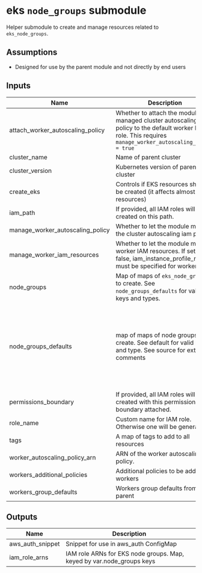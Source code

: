 # eks `node_groups` submodule

Helper submodule to create and manage resources related to `eks_node_groups`.

## Assumptions
* Designed for use by the parent module and not directly by end users

<!-- BEGINNING OF PRE-COMMIT-TERRAFORM DOCS HOOK -->
## Inputs

| Name | Description | Type | Default | Required |
|------|-------------|:----:|:-----:|:-----:|
| attach\_worker\_autoscaling\_policy | Whether to attach the module managed cluster autoscaling iam policy to the default worker IAM role. This requires `manage_worker_autoscaling_policy = true` | bool | n/a | yes |
| cluster\_name | Name of parent cluster | string | n/a | yes |
| cluster\_version | Kubernetes version of parent cluster | string | n/a | yes |
| create\_eks | Controls if EKS resources should be created (it affects almost all resources) | bool | `"true"` | no |
| iam\_path | If provided, all IAM roles will be created on this path. | string | n/a | yes |
| manage\_worker\_autoscaling\_policy | Whether to let the module manage the cluster autoscaling iam policy. | bool | n/a | yes |
| manage\_worker\_iam\_resources | Whether to let the module manage worker IAM resources. If set to false, iam_instance_profile_name must be specified for workers. | bool | n/a | yes |
| node\_groups | Map of maps of `eks_node_groups` to create. See `node_groups_defaults` for valid keys and types. | any | `{}` | no |
| node\_groups\_defaults | map of maps of node groups to create. See default for valid keys and type. See source for extra comments | any | `{ "additional_tags": [ { "key": "" } ], "ami_release_version": "", "ami_type": "", "desired_capacity": 0, "disk_size": 0, "iam_role_arn": "", "instance_type": "", "k8s_labels": [ { "key": "" } ], "key_name": "", "max_capacity": 0, "min_capacity": 0, "source_security_group_ids": [ "" ], "subnets": [ "" ] }` | no |
| permissions\_boundary | If provided, all IAM roles will be created with this permissions boundary attached. | string | n/a | yes |
| role\_name | Custom name for IAM role. Otherwise one will be generated | string | n/a | yes |
| tags | A map of tags to add to all resources | map(string) | n/a | yes |
| worker\_autoscaling\_policy\_arn | ARN of the worker autoscaling policy. | string | n/a | yes |
| workers\_additional\_policies | Additional policies to be added to workers | list(string) | n/a | yes |
| workers\_group\_defaults | Workers group defaults from parent | any | n/a | yes |

## Outputs

| Name | Description |
|------|-------------|
| aws\_auth\_snippet | Snippet for use in aws_auth ConfigMap |
| iam\_role\_arns | IAM role ARNs for EKS node groups. Map, keyed by var.node_groups keys |

<!-- END OF PRE-COMMIT-TERRAFORM DOCS HOOK -->

